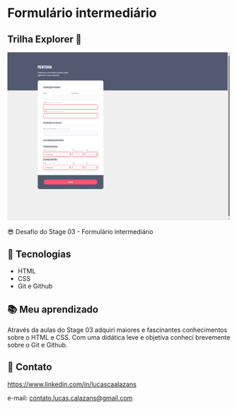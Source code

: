 # Formulário intermediário

## Trilha Explorer 🚀

![preview](./image/form-mentoria.png)

😎 Desafio do Stage 03 - Formulário intermediário

## 🔰 Tecnologias

- HTML
- CSS
- Git e Github

## 📚 Meu aprendizado

Através da aulas do Stage 03 adquiri maiores e fascinantes conhecimentos sobre o HTML e CSS.
Com uma didática leve e objetiva conheci brevemente sobre o Git e Github.

## 🎯 Contato

https://www.linkedin.com/in/lucascaalazans

e-mail: contato.lucas.calazans@gmail.com